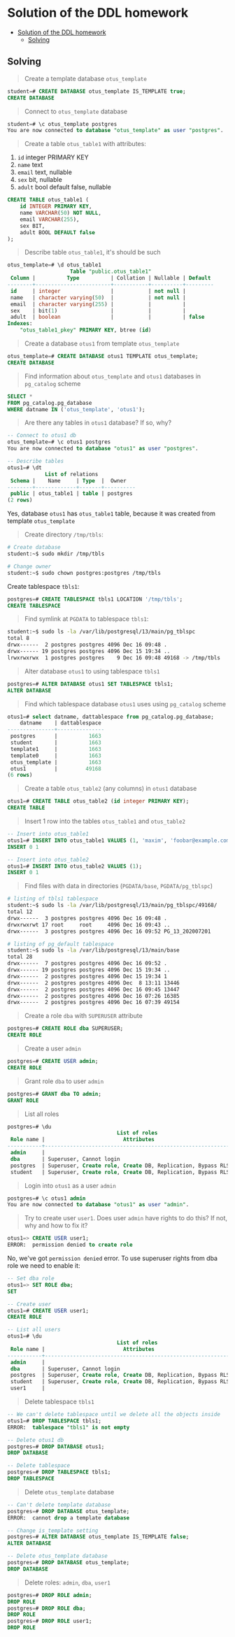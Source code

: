 # Solution of the DDL homework

- [Solution of the DDL homework](#solution-of-the-ddl-homework)
  - [Solving](#solving)

## Solving

> Create a template database `otus_template`

```sql
student=# CREATE DATABASE otus_template IS_TEMPLATE true;
CREATE DATABASE
```

> Connect to `otus_template` database

```sql
student=# \c otus_template postgres
You are now connected to database "otus_template" as user "postgres".
```

> Create a table `otus_table1` with attributes:

   1. `id` integer PRIMARY KEY
   2. `name` text
   4. `email` text, nullable
   5. `sex` bit, nullable
   6. `adult` bool default false, nullable

```sql
CREATE TABLE otus_table1 (
    id INTEGER PRIMARY KEY,
    name VARCHAR(50) NOT NULL,
    email VARCHAR(255),
    sex BIT,
    adult BOOL DEFAULT false
);
```

> Describe table `otus_table1`, it's should be such

```sql
otus_template=# \d otus_table1
                    Table "public.otus_table1"
 Column |          Type          | Collation | Nullable | Default
--------+------------------------+-----------+----------+---------
 id     | integer                |           | not null |
 name   | character varying(50)  |           | not null |
 email  | character varying(255) |           |          |
 sex    | bit(1)                 |           |          |
 adult  | boolean                |           |          | false
Indexes:
    "otus_table1_pkey" PRIMARY KEY, btree (id)
```

> Create a database `otus1` from template `otus_template`

```sql
otus_template=# CREATE DATABASE otus1 TEMPLATE otus_template;
CREATE DATABASE
```

> Find information about `otus_template` and `otus1` databases in `pg_catalog` scheme

```sql
SELECT *
FROM pg_catalog.pg_database
WHERE datname IN ('otus_template', 'otus1');
```

> Are there any tables in `otus1` database? If so, why?

```sql
-- Connect to otus1 db
otus_template=# \c otus1 postgres
You are now connected to database "otus1" as user "postgres".

-- Describe tables
otus1=# \dt
            List of relations
 Schema |    Name     | Type  |  Owner
--------+-------------+-------+----------
 public | otus_table1 | table | postgres
(2 rows)
```

Yes, database `otus1` has `otus_table1` table, because it was created from template `otus_template`

> Create directory `/tmp/tbls`:

```bash
# Create database
student:~$ sudo mkdir /tmp/tbls

# Change owner
student:~$ sudo chown postgres:postgres /tmp/tbls
```

Create tablespace `tbls1`:

```sql
postgres=# CREATE TABLESPACE tbls1 LOCATION '/tmp/tbls';
CREATE TABLESPACE
```

> Find symlink at `PGDATA` to tablespace `tbls1`:

```bash
student:~$ sudo ls -la /var/lib/postgresql/13/main/pg_tblspc
total 8
drwx------  2 postgres postgres 4096 Dec 16 09:48 .
drwx------ 19 postgres postgres 4096 Dec 15 19:34 ..
lrwxrwxrwx  1 postgres postgres    9 Dec 16 09:48 49168 -> /tmp/tbls
```

> Alter database `otus1` to using tablespace `tbls1`

```sql
postgres=# ALTER DATABASE otus1 SET TABLESPACE tbls1;
ALTER DATABASE
```

> Find which tablespace database `otus1` uses using `pg_catalog` scheme

```sql
otus1=# select datname, dattablespace from pg_catalog.pg_database;
    datname    | dattablespace
---------------+---------------
 postgres      |          1663
 student       |          1663
 template1     |          1663
 template0     |          1663
 otus_template |          1663
 otus1         |         49168
(6 rows)
```

> Create a table `otus_table2` (any columns) in `otus1` database

```sql
otus1=# CREATE TABLE otus_table2 (id integer PRIMARY KEY);
CREATE TABLE
```

> Insert 1 row into the tables `otus_table1` and `otus_table2`

```sql
-- Insert into otus_table1
otus1=# INSERT INTO otus_table1 VALUES (1, 'maxim', 'foobar@example.com', '1', true);
INSERT 0 1

-- Insert into otus_table2
otus1=# INSERT INTO otus_table2 VALUES (1);
INSERT 0 1
```

> Find files with data in directories (`PGDATA/base`, `PGDATA/pg_tblspc`)

```bash
# listing of tbls1 tablespace
student:~$ sudo ls -la /var/lib/postgresql/13/main/pg_tblspc/49168/
total 12
drwx------  3 postgres postgres 4096 Dec 16 09:48 .
drwxrwxrwt 17 root     root     4096 Dec 16 09:43 ..
drwx------  3 postgres postgres 4096 Dec 16 09:52 PG_13_202007201

# listing of pg_default tablespace
student:~$ sudo ls -la /var/lib/postgresql/13/main/base
total 28
drwx------  7 postgres postgres 4096 Dec 16 09:52 .
drwx------ 19 postgres postgres 4096 Dec 15 19:34 ..
drwx------  2 postgres postgres 4096 Dec 15 19:34 1
drwx------  2 postgres postgres 4096 Dec  8 13:11 13446
drwx------  2 postgres postgres 4096 Dec 16 09:45 13447
drwx------  2 postgres postgres 4096 Dec 16 07:26 16385
drwx------  2 postgres postgres 4096 Dec 16 07:39 49154
```

> Create a role `dba` with `SUPERUSER` attribute

```sql
postgres=# CREATE ROLE dba SUPERUSER;
CREATE ROLE
```

> Create a user `admin`

```sql
postgres=# CREATE USER admin;
CREATE ROLE
```

> Grant role `dba` to user `admin`

```sql
postgres=# GRANT dba TO admin;
GRANT ROLE
```

> List all roles

```sql
postgres=# \du
                                   List of roles
 Role name |                         Attributes                         | Member of
-----------+------------------------------------------------------------+-----------
 admin     |                                                            | {dba}
 dba       | Superuser, Cannot login                                    | {}
 postgres  | Superuser, Create role, Create DB, Replication, Bypass RLS | {}
 student   | Superuser, Create role, Create DB, Replication, Bypass RLS | {}
```

> Login into `otus1` as a user `admin`

```sql
postgres=# \c otus1 admin
You are now connected to database "otus1" as user "admin".
```

> Try to create user `user1`. Does user `admin` have rights to do this? If not, why and how to fix it?

```sql
otus1=> CREATE USER user1;
ERROR:  permission denied to create role
```

No, we've got `permission denied` error. To use superuser rights from dba role we need to enable it:

```sql
-- Set dba role
otus1=> SET ROLE dba;
SET

-- Create user
otus1=# CREATE USER user1;
CREATE ROLE

-- List all users
otus1=# \du
                                   List of roles
 Role name |                         Attributes                         | Member of
-----------+------------------------------------------------------------+-----------
 admin     |                                                            | {dba}
 dba       | Superuser, Cannot login                                    | {}
 postgres  | Superuser, Create role, Create DB, Replication, Bypass RLS | {}
 student   | Superuser, Create role, Create DB, Replication, Bypass RLS | {}
 user1     |                                                            | {}
```

> Delete tablespace `tbls1`

```sql
-- We can't delete tablespace until we delete all the objects inside
otus1=# DROP TABLESPACE tbls1;
ERROR:  tablespace "tbls1" is not empty

-- Delete otus1 db
postgres=# DROP DATABASE otus1;
DROP DATABASE

-- Delete tablespace
postgres=# DROP TABLESPACE tbls1;
DROP TABLESPACE
```

> Delete `otus_template` database

```sql
-- Can't delete template database
postgres=# DROP DATABASE otus_template;
ERROR:  cannot drop a template database

-- Change is_template setting
postgres=# ALTER DATABASE otus_template IS_TEMPLATE false;
ALTER DATABASE

-- Delete otus_template database
postgres=# DROP DATABASE otus_template;
DROP DATABASE
```

> Delete roles: `admin`, `dba`, `user1`

```sql
postgres=# DROP ROLE admin;
DROP ROLE
postgres=# DROP ROLE dba;
DROP ROLE
postgres=# DROP ROLE user1;
DROP ROLE
```

